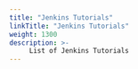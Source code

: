 ```yaml
---
title: "Jenkins Tutorials"
linkTitle: "Jenkins Tutorials"
weight: 1300
description: >-
     List of Jenkins Tutorials
---
```


